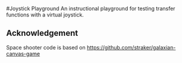 #Joystick Playground
An instructional playground for testing transfer functions with a virtual joystick.


## Acknowledgement
Space shooter code is based on https://github.com/straker/galaxian-canvas-game
